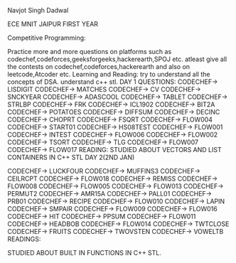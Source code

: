 Navjot Singh Dadwal

ECE MNIT JAIPUR FIRST YEAR

Competitive Programming:

Practice more and more questions on platforms such as codechef,codeforces,geeksforgeeks,hackerearth,SPOJ etc.
atleast give all the contests on codechef,codeforces,hackerearth and also on leetcode,Atcoder etc. Learning and Reading:
try to understand all the concepts of DSA.
understand c++ stl. DAY 1 QUESTIONS:
CODECHEF-> LISDIGIT
CODECHEF-> MATCHES
CODECHEF-> CV
CODECHEF-> SNCKYEAR
CODECHEF-> ADASCOOL
CODECHEF-> TABLET
CODECHEF-> STRLBP
CODECHEF-> FRK
CODECHEF-> ICL1902
CODECHEF-> BIT2A
CODECHEF-> POTATOES
CODECHEF-> DIFFSUM
CODECHEF-> DECINC
CODECHEF-> CHOPRT
CODECHEF-> FSQRT
CODECHEF-> FLOW004
CODECHEF-> START01
CODECHEF-> HS08TEST
CODECHEF-> FLOW001
CODECHEF-> INTEST
CODECHEF-> FLOW006
CODECHEF-> FLOW002
CODECHEF-> TSORT
CODECHEF-> TLG
CODECHEF-> FLOW007
CODECHEF-> FLOW017 READING:
STUDIED ABOUT VECTORS AND LIST CONTAINERS IN C++ STL
DAY 2(2ND JAN)

CODECHEF-> LUCKFOUR
CODECHEF-> MUFFINS3
CODECHEF-> CEILRCPT
CODECHEF-> FLOW018
CODECHEF-> REMISS
CODECHEF-> FLOW008
CODECHEF-> FLOW005
CODECHEF-> FLOW013
CODECHEF-> PERMUT2
CODECHEF-> AMR15A
CODECHEF-> PALL01
CODECHEF-> PRB01
CODECHEF-> RECIPE
CODECHEF-> FLOW010
CODECHEF-> LAPIN
CODECHEF-> SMPAIR
CODECHEF-> FLOW009
CODECHEF-> FLOW016
CODECHEF-> HIT
CODECHEF-> PPSUM
CODECHEF-> FLOW011
CODECHEF-> HEADBOB
CODECHEF-> FLOW014
CODECHEF-> TWTCLOSE
CODECHEF-> FRUITS
CODECHEF-> TWOVSTEN
CODECHEF-> VOWELTB
READINGS:

STUDIED ABOUT BUILT IN FUNCTIONS IN C++ STL.
